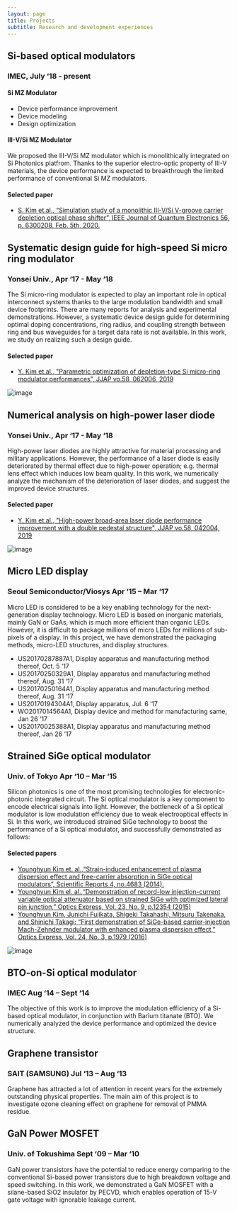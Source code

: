 ```yaml
---
layout: page
title: Projects
subtitle: Research and development experiences
---
```


## Si-based optical modulators 
### IMEC,    July ‘18 - present
#### Si MZ Modulator
- Device performance improvement
- Device modeling
- Design optimization  

#### III-V/Si MZ Modulator
We proposed the III-V/Si MZ modulator which is monolithically integrated on Si Photonics platfrom. Thanks to the superior electro-optic property of III-V materials, the device performance is expected to breakthrough the limited performance of conventional Si MZ modulators. 
#### Selected paper
- [S. Kim et.al., “Simulation study of a monolithic III-V/Si V-groove carrier depletion optical phase shifter”,  IEEE Journal of Quantum Electronics 56, p. 6300208, Feb. 5th, 2020.](https://ieeexplore.ieee.org/document/8984307)  


## Systematic design guide for high-speed Si micro ring modulator  
### Yonsei Univ.,    Apr ‘17 - May ‘18
The Si micro-ring modulator is expected to play an important role in optical interconnect systems thanks to the large modulation bandwidth and small device footprints. There are many reports for analysis and experimental demonstrations. However, a systematic device design guide for determining optimal doping concentrations, ring radius, and coupling strength between ring and bus waveguides for a target data rate is not available.  In this work, we study on realizing such a design guide.
#### Selected paper
- [Y. Kim et.al., "Parametric optimization of depletion-type Si micro-ring modulator performances", JJAP vo.58, 062006, 2019](https://iopscience.iop.org/article/10.7567/1347-4065/ab22ce/meta)

![image](https://4.bp.blogspot.com/-M26bOq5E9Tw/Wla2FIZWAPI/AAAAAAAACjY/JA4rhMcW1_4-1G_ftsKu7vxoF5fyykw8ACLcBGAs/s1600/02.JPG)

## Numerical analysis on high-power laser diode                         
### Yonsei Univ.,     Apr ‘17 - May ‘18
High-power laser diodes are highly attractive for material processing and military applications.  However, the performance of a laser diode is easily deteriorated by thermal effect due to high-power operation; e.g. thermal lens effect which induces low beam quality.  In this work, we numerically analyze the mechanism of the deterioration of laser diodes, and suggest the improved device structures.
#### Selected paper
- [Y. Kim et.al., "High-power broad-area laser diode performance improvement with a double pedestal structure", JJAP vo.58, 042004, 2019](https://iopscience.iop.org/article/10.7567/1347-4065/ab0c71)

![image](https://2.bp.blogspot.com/-A2_HOV9sWz8/Wla2AeeaeoI/AAAAAAAACjU/V0M6TWUoDm8FWBtjTIyiNBWlZP6babHRgCLcBGAs/s1600/01.JPG)

## Micro LED display                                
### Seoul Semiconductor/Viosys     Apr ‘15 – Mar ‘17
Micro LED is considered to be a key enabling technology for the next-generation display technology. Micro LED is based on inorganic materials, mainly GaN or GaAs, which is much more efficient than organic LEDs. However, it is difficult to package millions of micro LEDs for millions of sub-pixels of a display. In this project, we have demonstrated the packaging methods, micro-LED structures, and display structures.

- US20170287887A1, Display apparatus and manufacturing method thereof, Oct. 5 ‘17
- US20170250329A1, Display apparatus and manufacturing method thereof, Aug. 31 ‘17
- US20170250164A1, Display apparatus and manufacturing method thereof, Aug. 31 ‘17
- US20170194304A1, Display apparatus, Jul. 6 ‘17
- WO2017014564A1, Display device and method for manufacturing same, Jan 26 ‘17 
- US20170025388A1, Display apparatus and manufacturing method thereof, Jan 26 ‘17


## Strained SiGe optical modulator                      
### Univ. of Tokyo                Apr ‘10 – Mar ‘15
Silicon photonics is one of the most promising technologies for electronic-photonic integrated circuit.  The Si optical modulator is a key component to encode electrical signals into light.  However, the bottleneck of a Si optical modulator is low modulation efficiency due to weak electrooptical effects in Si. In this work, we introduced strained SiGe technology to boost the performance of a Si optical modulator, and successfully demonstrated as follows:
#### Selected papers
- [Younghyun Kim et. al.,“Strain-induced enhancement of plasma dispersion effect and free-carrier absorption in SiGe
optical modulators”, Scientific Reports 4, no.4683 (2014).](https://www.nature.com/articles/srep04683)
- [Younghyun Kim el. al.,“Demonstration of record-low injection-current variable optical attenuator based on strained
SiGe with optimized lateral pin junction,” Optics Express, Vol. 23, No. 9, p.12354 (2015)](https://www.osapublishing.org/oe/abstract.cfm?uri=oe-23-9-12354)
- [Younghyun Kim, Junichi Fujikata, Shigeki Takahashi, Mitsuru Takenaka, and Shinichi Takagi:
“First demonstration of SiGe-based carrier-injection Mach-Zehnder modulator with enhanced
plasma dispersion effect,” Optics Express, Vol. 24, No. 3, p.1979 (2016)](https://www.osapublishing.org/oe/abstract.cfm?uri=oe-24-3-1979)

![image](https://user-images.githubusercontent.com/32427749/74204810-07656380-4cb8-11ea-93be-64209bbedb4c.png)


## BTO-on-Si optical modulator                           
### IMEC     Aug ‘14 – Sept ‘14
The objective of this work is to improve the modulation efficiency of a Si-based optical modulator, in conjunction with Barium titanate (BTO).  We numerically analyzed the device performance and optimized the device structure.

## Graphene transistor
### SAIT (SAMSUNG)  Jul ‘13 – Aug ‘13
Graphene has attracted a lot of attention in recent years for the extremely outstanding physical properties.  The main aim of this project is to investigate ozone cleaning effect on graphene for removal of PMMA residue.

## GaN Power MOSFET 
### Univ. of Tokushima       Sept ‘09 – Mar ‘10
GaN power transistors have the potential to reduce energy comparing to the  conventional Si-based power transistors due to high breakdown voltage and speed switching.  In this work, we demonstrated a GaN MOSFET with a silane-based SiO2 insulator by PECVD, which enables operation of 15-V gate voltage with ignorable leakage current.
